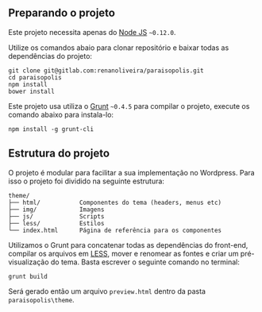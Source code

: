 ## Preparando o projeto
Este projeto necessita apenas do [Node JS](https://nodejs.org/)  `~0.12.0`.

Utilize os comandos abaio para clonar repositório e baixar todas as dependências do projeto:

```shell
git clone git@gitlab.com:renanoliveira/paraisopolis.git
cd paraisopolis
npm install
bower install
```
Este projeto usa utiliza o [Grunt](http://gruntjs.com) `~0.4.5` para compilar o projeto, execute os comando abaixo para instala-lo:

```shell
npm install -g grunt-cli
```
## Estrutura do projeto

O projeto é modular para facilitar a sua implementação no Wordpress.
Para isso o projeto foi dividido na seguinte estrutura:

```
theme/              
├── html/           Componentes do tema (headers, menus etc) 
├── img/            Imagens
├── js/             Scripts
├── less/           Estilos
└── index.html      Página de referência para os componentes
```

Utilizamos o Grunt para concatenar todas as dependências do front-end, compilar os arquivos em [LESS](http://lesscss.org), mover e renomear as fontes e criar um pré-visualização do tema.
Basta escrever o seguinte comando no terminal:

```shell
grunt build
```
Será gerado então um arquivo `preview.html` dentro da pasta `paraisopolis\theme`.